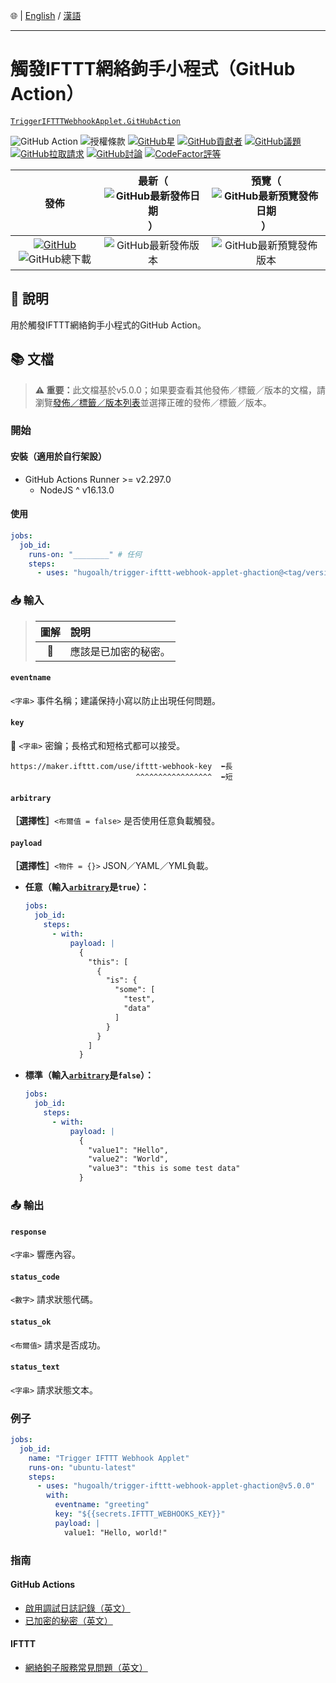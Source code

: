 🌐 | [English](./README.md) / [漢語](./README-ZH.md)

---

# 觸發IFTTT網絡鉤手小程式（GitHub Action）

[`TriggerIFTTTWebhookApplet.GitHubAction`](https://github.com/hugoalh/trigger-ifttt-webhook-applet-ghaction)

![GitHub Action](https://img.shields.io/badge/GitHub%20Action-2088FF?logo=github-actions&logoColor=ffffff&style=flat-square "GitHub Action")
![授權條款](https://img.shields.io/static/v1?label=%E6%8E%88%E6%AC%8A%E6%A2%9D%E6%AC%BE&message=MIT&style=flat-square "授權條款")
[![GitHub星](https://img.shields.io/github/stars/hugoalh/trigger-ifttt-webhook-applet-ghaction?label=%E6%98%9F&logo=github&logoColor=ffffff&style=flat-square "GitHub星")](https://github.com/hugoalh/trigger-ifttt-webhook-applet-ghaction/stargazers)
[![GitHub貢獻者](https://img.shields.io/github/contributors/hugoalh/trigger-ifttt-webhook-applet-ghaction?label=%E8%B2%A2%E7%8D%BB%E8%80%85&logo=github&logoColor=ffffff&style=flat-square "GitHub貢獻者")](https://github.com/hugoalh/trigger-ifttt-webhook-applet-ghaction/graphs/contributors)
[![GitHub議題](https://img.shields.io/github/issues-raw/hugoalh/trigger-ifttt-webhook-applet-ghaction?label=%E8%AD%B0%E9%A1%8C&logo=github&logoColor=ffffff&style=flat-square "GitHub議題")](https://github.com/hugoalh/trigger-ifttt-webhook-applet-ghaction/issues)
[![GitHub拉取請求](https://img.shields.io/github/issues-pr-raw/hugoalh/trigger-ifttt-webhook-applet-ghaction?label=%E6%8B%89%E5%8F%96%E8%AB%8B%E6%B1%82&logo=github&logoColor=ffffff&style=flat-square "GitHub拉取請求")](https://github.com/hugoalh/trigger-ifttt-webhook-applet-ghaction/pulls)
[![GitHub討論](https://img.shields.io/github/discussions/hugoalh/trigger-ifttt-webhook-applet-ghaction?label=%E8%A8%8E%E8%AB%96&logo=github&logoColor=ffffff&style=flat-square "GitHub討論")](https://github.com/hugoalh/trigger-ifttt-webhook-applet-ghaction/discussions)
[![CodeFactor評等](https://img.shields.io/codefactor/grade/github/hugoalh/trigger-ifttt-webhook-applet-ghaction?label=%E8%A9%95%E7%AD%89&logo=codefactor&logoColor=ffffff&style=flat-square "CodeFactor評等")](https://www.codefactor.io/repository/github/hugoalh/trigger-ifttt-webhook-applet-ghaction)

| **發佈** | **最新**（![GitHub最新發佈日期](https://img.shields.io/github/release-date/hugoalh/trigger-ifttt-webhook-applet-ghaction?label=%20&style=flat-square "GitHub最新發佈日期")） | **預覽**（![GitHub最新預覽發佈日期](https://img.shields.io/github/release-date-pre/hugoalh/trigger-ifttt-webhook-applet-ghaction?label=%20&style=flat-square "GitHub最新預覽發佈日期")） |
|:-:|:-:|:-:|
| [![GitHub](https://img.shields.io/badge/GitHub-181717?logo=github&logoColor=ffffff&style=flat-square "GitHub")](https://github.com/hugoalh/trigger-ifttt-webhook-applet-ghaction/releases) ![GitHub總下載](https://img.shields.io/github/downloads/hugoalh/trigger-ifttt-webhook-applet-ghaction/total?label=%20&style=flat-square "GitHub總下載") | ![GitHub最新發佈版本](https://img.shields.io/github/release/hugoalh/trigger-ifttt-webhook-applet-ghaction?sort=semver&label=%20&style=flat-square "GitHub最新發佈版本") | ![GitHub最新預覽發佈版本](https://img.shields.io/github/release/hugoalh/trigger-ifttt-webhook-applet-ghaction?include_prereleases&sort=semver&label=%20&style=flat-square "GitHub最新預覽發佈版本") |

## 📝 說明

用於觸發IFTTT網絡鉤手小程式的GitHub Action。

## 📚 文檔

> <b>⚠ 重要：</b>此文檔基於v5.0.0；如果要查看其他發佈／標籤／版本的文檔，請瀏覽[發佈／標籤／版本列表](https://github.com/hugoalh/trigger-ifttt-webhook-applet-ghaction/tags)並選擇正確的發佈／標籤／版本。

### 開始

#### 安裝（適用於自行架設）

- GitHub Actions Runner >= v2.297.0
  - NodeJS ^ v16.13.0

#### 使用

```yml
jobs:
  job_id:
    runs-on: "________" # 任何
    steps:
      - uses: "hugoalh/trigger-ifttt-webhook-applet-ghaction@<tag/version>"
```

### 📥 輸入

> | **圖解** | **說明** |
> |:-:|:--|
> | 🔐 | 應該是已加密的秘密。 |

#### `eventname`

`<字串>` 事件名稱；建議保持小寫以防止出現任何問題。

#### `key`

**🔐** `<字串>` 密鑰；長格式和短格式都可以接受。

```
https://maker.ifttt.com/use/ifttt-webhook-key  ⬅長
                            ^^^^^^^^^^^^^^^^^  ⬅短
```

#### `arbitrary`

<b>［選擇性］</b>`<布爾值 = false>` 是否使用任意負載觸發。

#### `payload`

<b>［選擇性］</b>`<物件 = {}>` JSON／YAML／YML負載。

- **任意（輸入[`arbitrary`](#arbitrary)是`true`）：**
  ```yml
  jobs:
    job_id:
      steps:
        - with:
            payload: |
              {
                "this": [
                  {
                    "is": {
                      "some": [
                        "test",
                        "data"
                      ]
                    }
                  }
                ]
              }
  ```
- **標準（輸入[`arbitrary`](#arbitrary)是`false`）：**
  ```yml
  jobs:
    job_id:
      steps:
        - with:
            payload: |
              {
                "value1": "Hello",
                "value2": "World",
                "value3": "this is some test data"
              }
  ```

### 📤 輸出

#### `response`

`<字串>` 響應內容。

#### `status_code`

`<數字>` 請求狀態代碼。

#### `status_ok`

`<布爾值>` 請求是否成功。

#### `status_text`

`<字串>` 請求狀態文本。

### 例子

```yml
jobs:
  job_id:
    name: "Trigger IFTTT Webhook Applet"
    runs-on: "ubuntu-latest"
    steps:
      - uses: "hugoalh/trigger-ifttt-webhook-applet-ghaction@v5.0.0"
        with:
          eventname: "greeting"
          key: "${{secrets.IFTTT_WEBHOOKS_KEY}}"
          payload: |
            value1: "Hello, world!"
```

### 指南

#### GitHub Actions

- [啟用調試日誌記錄（英文）](https://docs.github.com/en/actions/monitoring-and-troubleshooting-workflows/enabling-debug-logging)
- [已加密的秘密（英文）](https://docs.github.com/en/actions/security-guides/encrypted-secrets)

#### IFTTT

- [網絡鉤子服務常見問題（英文）](https://help.ifttt.com/hc/en-us/articles/115010230347-Webhooks-service-FAQ)
